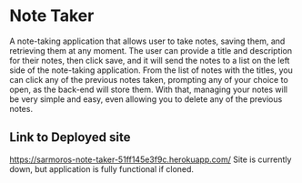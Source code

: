 # Note Taker

A note-taking application that allows user to take notes, saving them, and retrieving them at any moment. The user can provide a title and description for their notes, then click save, and it will send the notes to a list on the left side of the note-taking application. From the list of notes with the titles, you can click any of the previous notes taken, prompting any of your choice to open, as the back-end will store them. With that, managing your notes will be very simple and easy, even allowing you to delete any of the previous notes.

## Link to Deployed site
https://sarmoros-note-taker-51ff145e3f9c.herokuapp.com/
Site is currently down, but application is fully functional if cloned.
